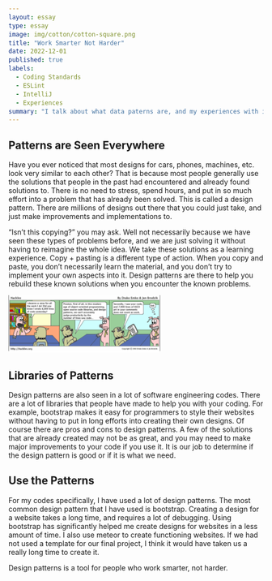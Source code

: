 ```yaml
---
layout: essay
type: essay
image: img/cotton/cotton-square.png
title: "Work Smarter Not Harder"
date: 2022-12-01
published: true
labels:
  - Coding Standards
  - ESLint
  - IntelliJ
  - Experiences
summary: "I talk about what data paterns are, and my experiences with it."
---
```


## Patterns are Seen Everywhere

Have you ever noticed that most designs for cars, phones, machines, etc. look very similar to each other? That is because most people generally use the solutions that people in the past had encountered and already found solutions to. There is no need to stress, spend hours, and put in so much effort into a problem that has already been solved. This is called a design pattern. There are millions of designs out there that you could just take, and just make improvements and implementations to. 

“Isn’t this copying?” you may ask. Well not necessarily because we have seen these types of problems before, and we are just solving it without having to reimagine the whole idea. We take these solutions as a learning experience. Copy + pasting is a different type of action. When you copy and paste, you don’t necessarily learn the material, and you don’t try to implement your own aspects into it. Design patterns are there to help you rebuild these known solutions when you encounter the known problems.

<img width="300px" class="rounded float-start pe-4" src="../img/pig.png">

## Libraries of Patterns

Design patterns are also seen in a lot of software engineering codes. There are a lot of libraries that people have made to help you with your coding. For example, bootstrap makes it easy for programmers to style their websites without having to put in long efforts into creating their own designs. Of course there are pros and cons to design patterns. A few of the solutions that are already created may not be as great, and you may need to make major improvements to your code if you use it. It is our job to determine if the design pattern is good or if it is what we need. 

## Use the Patterns

For my codes specifically, I have used a lot of design patterns. The most common design pattern that I have used is bootstrap. Creating a design for a website takes a long time, and requires a lot of debugging. Using bootstrap has significantly helped me create designs for websites in a less amount of time. I also use meteor to create functioning websites. If we had not used a template for our final project, I think it would have taken us a really long time to create it.

Design patterns is a tool for people who work smarter, not harder.
